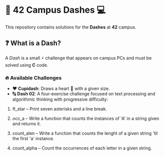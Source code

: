 # 🚀 42 Campus Dashes 💻  

This repository contains solutions for the **Dashes** at **42** campus.  

## ❓ What is a Dash?  

A *Dash* is a small ⚡ challenge that appears on campus PCs and must be solved using **C** code.  

### 🔥 Available Challenges  

- ❤️ **Cupidash**: Draws a heart 💖 with a given size.  
- 🔠 **Dash 02**: A four-exercise challenge focused on text processing and algorithmic thinking with progressive difficulty:

1. ft_star – Print seven asterisks and a line break.

2. occ_a – Write a function that counts the instances of 'A' in a string given and returns it.

3. count_alen – Write a function that counts the lenght of a given string 'til the first 'a' instance.

4. count_alpha – Count the occurrences of each letter in a given string.
